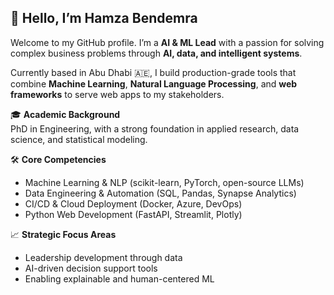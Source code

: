 ## 👋 Hello, I’m Hamza Bendemra

Welcome to my GitHub profile. I’m a **AI & ML Lead** with a passion for solving complex business problems through **AI, data, and intelligent systems**.

Currently based in Abu Dhabi 🇦🇪, I build production-grade tools that combine **Machine Learning**, **Natural Language Processing**, and **web frameworks** to serve web apps to my stakeholders.

🎓 **Academic Background**  
PhD in Engineering, with a strong foundation in applied research, data science, and statistical modeling.

🛠️ **Core Competencies**  
- Machine Learning & NLP (scikit-learn, PyTorch, open-source LLMs)  
- Data Engineering & Automation (SQL, Pandas, Synapse Analytics)  
- CI/CD & Cloud Deployment (Docker, Azure, DevOps)
- Python Web Development (FastAPI, Streamlit, Plotly)  

📈 **Strategic Focus Areas**  
- Leadership development through data  
- AI-driven decision support tools  
- Enabling explainable and human-centered ML

